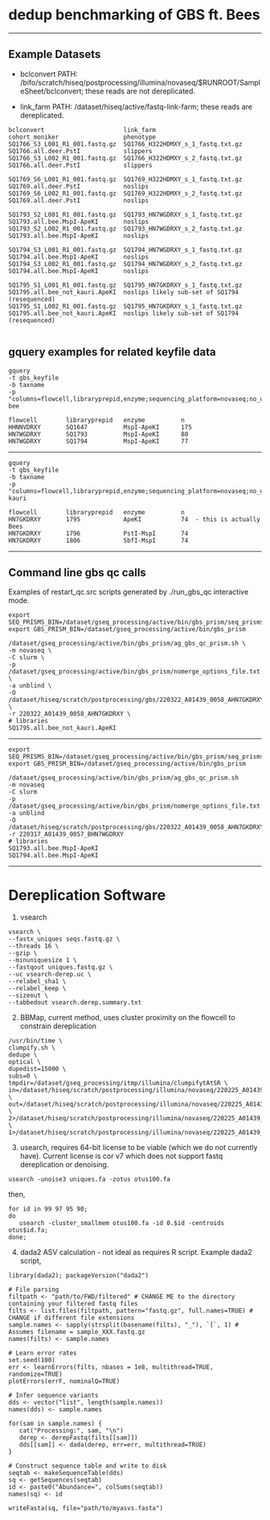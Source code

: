 # dedup benchmarking of GBS ft. Bees

---

## Example Datasets

- bclconvert PATH: /bifo/scratch/hiseq/postprocessing/illumina/novaseq/$RUNROOT/SampleSheet/bclconvert; these reads are not dereplicated.
 
- link_farm PATH: /dataset/hiseq/active/fastq-link-farm; these reads are dereplicated.

```
bclconvert                      link_farm                          cohort_moniker                  phenotype
SQ1766_S3_L001_R1_001.fastq.gz  SQ1766_H322HDMXY_s_1_fastq.txt.gz  SQ1766.all.deer.PstI            slippers
SQ1766_S3_L002_R1_001.fastq.gz  SQ1766_H322HDMXY_s_2_fastq.txt.gz  SQ1766.all.deer.PstI            slippers

SQ1769_S6_L001_R1_001.fastq.gz  SQ1769_H322HDMXY_s_1_fastq.txt.gz  SQ1769.all.deer.PstI            noslips
SQ1769_S6_L002_R1_001.fastq.gz  SQ1769_H322HDMXY_s_2_fastq.txt.gz  SQ1769.all.deer.PstI            noslips

SQ1793_S2_L001_R1_001.fastq.gz  SQ1793_HN7WGDRXY_s_1_fastq.txt.gz  SQ1793.all.bee.MspI-ApeKI       noslips
SQ1793_S2_L002_R1_001.fastq.gz  SQ1793_HN7WGDRXY_s_2_fastq.txt.gz  SQ1793.all.bee.MspI-ApeKI       noslips

SQ1794_S3_L001_R1_001.fastq.gz  SQ1794_HN7WGDRXY_s_1_fastq.txt.gz  SQ1794.all.bee.MspI-ApeKI       noslips
SQ1794_S3_L002_R1_001.fastq.gz  SQ1794_HN7WGDRXY_s_2_fastq.txt.gz  SQ1794.all.bee.MspI-ApeKI       noslips

SQ1795_S1_L001_R1_001.fastq.gz  SQ1795_HN7GKDRXY_s_1_fastq.txt.gz  SQ1795.all.bee_not_kauri.ApeKI  noslips likely sub-set of SQ1794 (resequenced)
SQ1795_S1_L002_R1_001.fastq.gz  SQ1795_HN7GKDRXY_s_1_fastq.txt.gz  SQ1795.all.bee_not_kauri.ApeKI  noslips likely sub-set of SQ1794 (resequenced)


```
## gquery examples for related keyfile data
```
gquery
-t gbs_keyfile
-b taxname
-p "columns=flowcell,libraryprepid,enzyme;sequencing_platform=novaseq;no_unpivot;group"
bee
```
```
flowcell        libraryprepid   enzyme          n
HHNNVDRXY       SQ1647          MspI-ApeKI      175
HN7WGDRXY       SQ1793          MspI-ApeKI      80
HN7WGDRXY       SQ1794          MspI-ApeKI      77
```
---
```
gquery
-t gbs_keyfile
-b taxname
-p "columns=flowcell,libraryprepid,enzyme;sequencing_platform=novaseq;no_unpivot;group"
kauri
```
```
flowcell        libraryprepid   enzyme          n
HN7GKDRXY       1795            ApeKI           74  - this is actually Bees
HN7GKDRXY       1796            PstI-MspI       74
HN7GKDRXY       1806            SbfI-MspI       74
```
---

## Command line gbs qc calls

Examples of restart_qc.src scripts generated by ./run_gbs_qc interactive mode.
```
export SEQ_PRISMS_BIN=/dataset/gseq_processing/active/bin/gbs_prism/seq_prisms
export GBS_PRISM_BIN=/dataset/gseq_processing/active/bin/gbs_prism

/dataset/gseq_processing/active/bin/gbs_prism/ag_gbs_qc_prism.sh \
-m novaseq \
-C slurm \
-p /dataset/gseq_processing/active/bin/gbs_prism/nomerge_options_file.txt \
-a unblind \
-O /dataset/hiseq/scratch/postprocessing/gbs/220322_A01439_0058_AHN7GKDRXY \
-r 220322_A01439_0058_AHN7GKDRXY \
# libraries
SQ1795.all.bee_not_kauri.ApeKI
```
---
```
export SEQ_PRISMS_BIN=/dataset/gseq_processing/active/bin/gbs_prism/seq_prisms
export GBS_PRISM_BIN=/dataset/gseq_processing/active/bin/gbs_prism

/dataset/gseq_processing/active/bin/gbs_prism/ag_gbs_qc_prism.sh 
-m novaseq 
-C slurm 
-p /dataset/gseq_processing/active/bin/gbs_prism/nomerge_options_file.txt 
-a unblind 
-O /dataset/hiseq/scratch/postprocessing/gbs/220322_A01439_0058_AHN7GKDRXY 
-r 220317_A01439_0057_BHN7WGDRXY 
# libraries
SQ1793.all.bee.MspI-ApeKI 
SQ1794.all.bee.MspI-ApeKI
```
---

# Dereplication Software
1. vsearch
```
vsearch \
--fastx_uniques seqs.fastq.gz \
--threads 16 \
--gzip \
--minuniquesize 1 \
--fastqout uniques.fastq.gz \
--uc vsearch-derep.uc \
--relabel_sha1 \
--relabel_keep \
--sizeout \
--tabbedout vsearch.derep.summary.txt
```
2. BBMap, current method, uses cluster proximity on the flowcell to constrain dereplication
```
/usr/bin/time \
clumpify.sh \
dedupe \
optical \
dupedist=15000 \
subs=0 \
tmpdir=/dataset/gseq_processing/itmp/illumina/clumpifytAtSR \
in=/dataset/hiseq/scratch/postprocessing/illumina/novaseq/220225_A01439_0052_BH322HDMXY/SampleSheet/bclconvert/SQ1764_S1_L001_R1_001.fastq.gz \
out=/dataset/hiseq/scratch/postprocessing/illumina/novaseq/220225_A01439_0052_BH322HDMXY/SampleSheet/dedup/15000/SQ1764_S1_L001_R1_001.fastq.gz \ 
2>/dataset/hiseq/scratch/postprocessing/illumina/novaseq/220225_A01439_0052_BH322HDMXY/SampleSheet/dedup/15000/SQ1764_S1_L001_R1_001.fastq.gz.stderr \
1>/dataset/hiseq/scratch/postprocessing/illumina/novaseq/220225_A01439_0052_BH322HDMXY/SampleSheet/dedup/15000/SQ1764_S1_L001_R1_001.fastq.gz.stdout
```
3. usearch, requires 64-bit license to be viable (which we do not currently have). Current license is cor v7 which does not support fastq dereplication or denoising.
```
usearch -unoise3 uniques.fa -zotus otus100.fa
```
then,
```
for id in 99 97 95 90;
do 
   usearch -cluster_smallmem otus100.fa -id 0.$id -centroids otus$id.fa;
done;
```
4. dada2 ASV calculation - not ideal as requires R script.
    Example dada2 script,
```
library(dada2); packageVersion("dada2")

# File parsing
filtpath <- "path/to/FWD/filtered" # CHANGE ME to the directory containing your filtered fastq files
filts <- list.files(filtpath, pattern="fastq.gz", full.names=TRUE) # CHANGE if different file extensions
sample.names <- sapply(strsplit(basename(filts), "_"), `[`, 1) # Assumes filename = sample_XXX.fastq.gz
names(filts) <- sample.names

# Learn error rates
set.seed(100)
err <- learnErrors(filts, nbases = 1e8, multithread=TRUE, randomize=TRUE)
plotErrors(errF, nominalQ=TRUE)
   
# Infer sequence variants
dds <- vector("list", length(sample.names))
names(dds) <- sample.names

for(sam in sample.names) {
   cat("Processing:", sam, "\n")
   derep <- derepFastq(filts[[sam]])
   dds[[sam]] <- dada(derep, err=err, multithread=TRUE)
}

# Construct sequence table and write to disk
seqtab <- makeSequenceTable(dds)
sq <- getSequences(seqtab)
id <- paste0("Abundance=", colSums(seqtab))
names(sq) <- id

writeFasta(sq, file="path/to/myasvs.fasta")
   
```